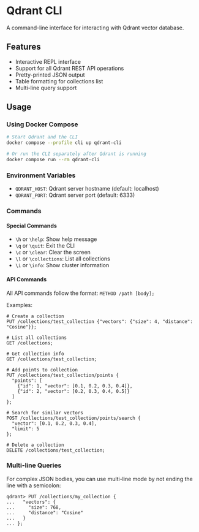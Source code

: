# Qdrant CLI

A command-line interface for interacting with Qdrant vector database.

## Features

- Interactive REPL interface
- Support for all Qdrant REST API operations
- Pretty-printed JSON output
- Table formatting for collections list
- Multi-line query support

## Usage

### Using Docker Compose

```bash
# Start Qdrant and the CLI
docker compose --profile cli up qdrant-cli

# Or run the CLI separately after Qdrant is running
docker compose run --rm qdrant-cli
```

### Environment Variables

- `QDRANT_HOST`: Qdrant server hostname (default: localhost)
- `QDRANT_PORT`: Qdrant server port (default: 6333)

### Commands

#### Special Commands

- `\h` or `\help`: Show help message
- `\q` or `\quit`: Exit the CLI
- `\c` or `\clear`: Clear the screen
- `\l` or `\collections`: List all collections
- `\i` or `\info`: Show cluster information

#### API Commands

All API commands follow the format: `METHOD /path [body];`

Examples:

```
# Create a collection
PUT /collections/test_collection {"vectors": {"size": 4, "distance": "Cosine"}};

# List all collections
GET /collections;

# Get collection info
GET /collections/test_collection;

# Add points to collection
PUT /collections/test_collection/points {
  "points": [
    {"id": 1, "vector": [0.1, 0.2, 0.3, 0.4]},
    {"id": 2, "vector": [0.2, 0.3, 0.4, 0.5]}
  ]
};

# Search for similar vectors
POST /collections/test_collection/points/search {
  "vector": [0.1, 0.2, 0.3, 0.4],
  "limit": 5
};

# Delete a collection
DELETE /collections/test_collection;
```

### Multi-line Queries

For complex JSON bodies, you can use multi-line mode by not ending the line with a semicolon:

```
qdrant> PUT /collections/my_collection {
...   "vectors": {
...     "size": 768,
...     "distance": "Cosine"
...   }
... };
```
